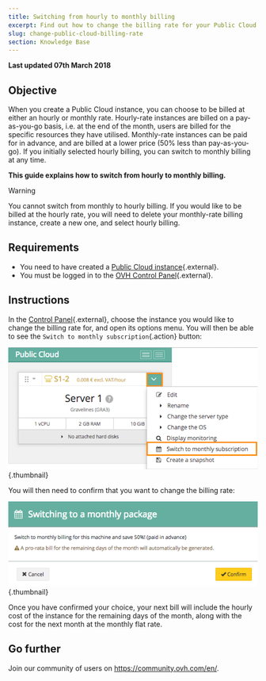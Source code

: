 ```yaml
---
title: Switching from hourly to monthly billing
excerpt: Find out how to change the billing rate for your Public Cloud instance
slug: change-public-cloud-billing-rate
section: Knowledge Base
---
```


**Last updated 07th March 2018**

## Objective

When you create a Public Cloud instance, you can choose to be billed at either an hourly or monthly rate. Hourly-rate instances are billed on a pay-as-you-go basis, i.e. at the end of the month, users are billed for the specific resources they have utilised. Monthly-rate instances can be paid for in advance, and are billed at a lower price (50% less than pay-as-you-go). If you initially selected hourly billing, you can switch to monthly billing at any time.

**This guide explains how to switch from hourly to monthly billing.**

> [!warning]
>
> You cannot switch from monthly to hourly billing. If you would like to be billed at the hourly rate, you will need to delete your monthly-rate billing instance, create a new one, and select hourly billing.
>


## Requirements

- You need to have created a [Public Cloud instance](https://www.ovh.co.uk/public-cloud/instances/){.external}.
- You must be logged in to the [OVH Control Panel](https://www.ovh.com/auth/?action=gotomanager){.external}.


## Instructions

In the [Control Panel](https://www.ovh.com/auth/?action=gotomanager){.external}, choose the instance you would like to change the billing rate for, and open its options menu. You will then be able to see the `Switch to monthly subscription`{.action} button:

![Change billing calculation](images/1_swich_to_monthly_sub.png){.thumbnail}

You will then need to confirm that you want to change the billing rate:

![Confirm billing calculation change](images/2_switch_to_monthly_confirm.png){.thumbnail}

Once you have confirmed your choice, your next bill will include the hourly cost of the instance for the remaining days of the month, along with the cost for the next month at the monthly flat rate.


## Go further

Join our community of users on <https://community.ovh.com/en/>.